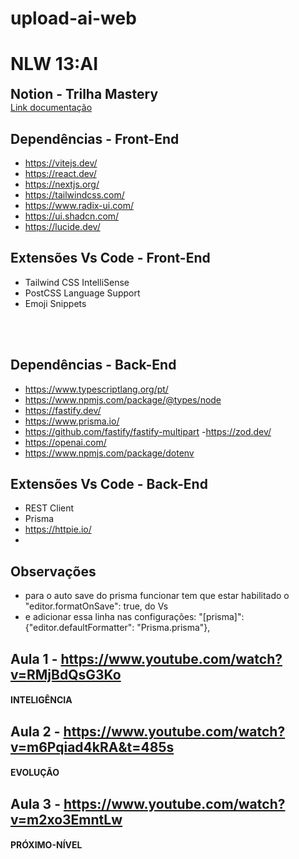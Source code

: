 # upload-ai-web

# NLW 13:AI

<h2 style="border-bottom: 0; margin: 0">Notion - Trilha Mastery</h2>
<a href="https://efficient-sloth-d85.notion.site/Trilha-Mastery-3857d78aff924b81a37f0698bc40a435#b762e2e416184aea9ebe7184bfb69b71">
    Link documentação
</a>

## Dependências - Front-End

-   https://vitejs.dev/
-   https://react.dev/
-   https://nextjs.org/
-   https://tailwindcss.com/
-   https://www.radix-ui.com/
-   https://ui.shadcn.com/
-   https://lucide.dev/

## Extensões Vs Code - Front-End

-   Tailwind CSS IntelliSense
-   PostCSS Language Support
-   Emoji Snippets

<br>
<br>

## Dependências - Back-End

-   https://www.typescriptlang.org/pt/
-   https://www.npmjs.com/package/@types/node
-   https://fastify.dev/
-   https://www.prisma.io/
-   https://github.com/fastify/fastify-multipart -https://zod.dev/
-   https://openai.com/
-   https://www.npmjs.com/package/dotenv

## Extensões Vs Code - Back-End

-   REST Client
-   Prisma
-   https://httpie.io/
-

## Observações

-   para o auto save do prisma funcionar tem que estar habilitado o "editor.formatOnSave": true, do Vs
-   e adicionar essa linha nas configurações: "[prisma]": {"editor.defaultFormatter": "Prisma.prisma"},

## Aula 1 - https://www.youtube.com/watch?v=RMjBdQsG3Ko

#### INTELIGÊNCIA

## Aula 2 - https://www.youtube.com/watch?v=m6Pqiad4kRA&t=485s

#### EVOLUÇÃO

## Aula 3 - https://www.youtube.com/watch?v=m2xo3EmntLw

#### PRÓXIMO-NÍVEL

